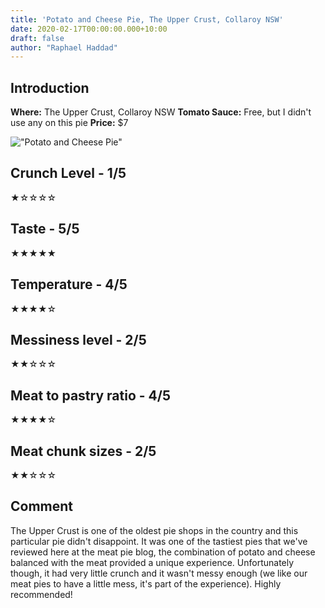```yaml
---
title: 'Potato and Cheese Pie, The Upper Crust, Collaroy NSW'
date: 2020-02-17T00:00:00.000+10:00
draft: false
author: "Raphael Haddad"
---
```


## Introduction

**Where:** The Upper Crust, Collaroy NSW
**Tomato Sauce:** Free, but I didn't use any on this pie
**Price:** $7

!["Potato and Cheese Pie"](/images/potato-cheese.JPG)

## Crunch Level - 1/5

★☆☆☆☆

## Taste - 5/5

★★★★★

## Temperature - 4/5

★★★★☆

## Messiness level - 2/5

★★☆☆☆

## Meat to pastry ratio - 4/5

★★★★☆

## Meat chunk sizes - 2/5

★★☆☆☆

## Comment

The Upper Crust is one of the oldest pie shops in the country and
this particular pie didn't disappoint. It was one of the tastiest pies
that we've reviewed here at the meat pie blog, the combination
of potato and cheese balanced with the meat provided a unique experience.
Unfortunately though, it had very little crunch and it wasn't messy enough
(we like our meat pies to have a little mess,
it's part of the experience). Highly recommended!
